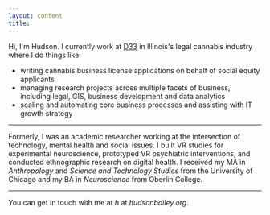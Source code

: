 ```yaml
---
layout: content
title:
---
```


Hi, I'm Hudson. I currently work at [D33](https://dispensary33.com/) in Illinois's legal cannabis industry where I do things like:

- writing cannabis business license applications on behalf of social equity applicants
- managing research projects across multiple facets of business, including legal, GIS, business development and data analytics
- scaling and automating core business processes and assisting with IT growth strategy

----


Formerly, I was an academic researcher working at the intersection of technology, mental health and social issues. I built VR studies for experimental neuroscience, prototyped VR psychiatric interventions, and conducted ethnographic research on digital health. I received my MA in *Anthropology* and *Science and Technology Studies* from the University of Chicago and my BA in *Neuroscience* from Oberlin College.

----

You can get in touch with me at *h* at *hudsonbailey.org*.
